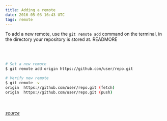 ```yaml
---
title: Adding a remote
date: 2016-05-03 16:43 UTC
tags: remote
---
```


To add a new remote, use the `git remote add` command on the terminal, in the directory your repository is stored at.
READMORE

<br /> <br />

```bash
# Set a new remote
$ git remote add origin https://github.com/user/repo.git

# Verify new remote
$ git remote -v
origin  https://github.com/user/repo.git (fetch)
origin  https://github.com/user/repo.git (push)
```

<br /><br />
_[source](https://help.github.com/articles/adding-a-remote/)_

